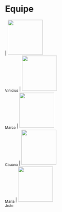 
# Equipe
| [<img src="https://avatars.githubusercontent.com/u/165439921?v=4" width=115><br><sub>Vinicius</sub>](https://github.com/viniciusscholtze) |  [<img src="https://avatars.githubusercontent.com/u/75136675?v=4" width=115><br><sub>Marco</sub>](https://github.com/Chubbaccas) | [<img src="https://avatars.githubusercontent.com/u/115050869?v=4" width=115><br><sub>Cauana</sub>](https://github.com/caursnn) |  [<img src="https://avatars.githubusercontent.com/u/125486974?v=4" width=115><br><sub>Maria </sub>](https://github.com/mariaglx) |  [<img src="https://avatars.githubusercontent.com/u/166075318?v=4" width=115><br><sub>João</sub>](https://github.com/jaogz) 
